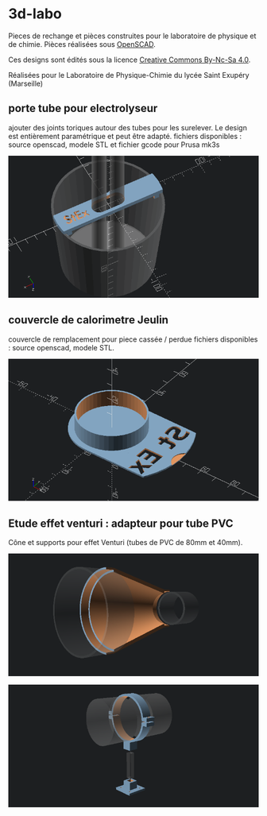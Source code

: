 # 3d-labo
Pieces de rechange et pièces construites pour le laboratoire de physique et de chimie. Pièces réalisées sous [OpenSCAD](https://www.openscad.org/).

Ces designs sont édités sous la licence [Creative Commons By-Nc-Sa 4.0](https://creativecommons.org/licenses/by-nc-sa/4.0/legalcode).

Réalisées pour le Laboratoire de Physique-Chimie du lycée Saint Exupéry (Marseille)

## porte tube pour electrolyseur
ajouter des joints toriques autour des tubes pour les surelever. Le design est entièrement paramétrique et peut être adapté.
fichiers disponibles : source openscad, modele STL et fichier gcode pour Prusa mk3s

![image porte tube](https://raw.githubusercontent.com/olivier-boesch/3d-labo/master/electrolyseur_porte_tube/electrolyseur_porte_tube.png)

## couvercle de calorimetre Jeulin
couvercle de remplacement pour piece cassée / perdue
fichiers disponibles : source openscad, modele STL.

![couvercle calorimetre](https://raw.githubusercontent.com/olivier-boesch/3d-labo/master/calorimetre/couvercle_calorimetre.png)

## Etude effet venturi : adapteur pour tube PVC

Cône et supports pour effet Venturi (tubes de PVC de 80mm et 40mm).

![venturi cone](https://raw.githubusercontent.com/olivier-boesch/3d-labo/master/venturi/venturi_cone.png)

![venturi cone](https://raw.githubusercontent.com/olivier-boesch/3d-labo/master/venturi/venturi_supports.png)
